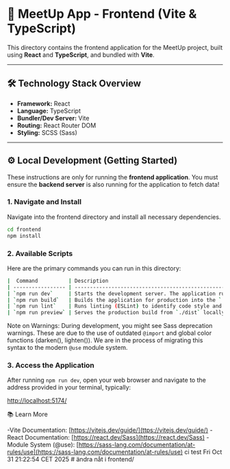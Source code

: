 # 🚀 MeetUp App - Frontend (Vite & TypeScript)

This directory contains the frontend application for the MeetUp project, built using **React** and **TypeScript**, and bundled with **Vite**.

---

## 🛠️ Technology Stack Overview

* **Framework:** React
* **Language:** TypeScript
* **Bundler/Dev Server:** Vite
* **Routing:** React Router DOM
* **Styling:** SCSS (Sass)

---

## ⚙️ Local Development (Getting Started)

These instructions are only for running the **frontend application**. You must ensure the **backend server** is also running for the application to fetch data!

### 1. Navigate and Install

Navigate into the frontend directory and install all necessary dependencies.

```bash
cd frontend
npm install
```

### 2. Available Scripts

Here are the primary commands you can run in this directory:

```bash
|  Command          | Description                                                                                                                                                         |
| ----------------- | ------------------------------------------------------------------------------------------------------------------------------------------------------------------- |
| `npm run dev`     | Starts the development server. The application runs on [http://localhost:5173/](http://localhost:5173/) (or a sequential open port, e.g., 5174, if 5173 is in use). |
| `npm run build`   | Builds the application for production into the `./dist` directory.                                                                                                  |
| `npm run lint`    | Runs linting (ESLint) to identify code style and syntax issues.                                                                                                     |
| `npm run preview` | Serves the production build from `./dist` locally for final testing.                                                                                                |
```

Note on Warnings: During development, you might see Sass deprecation warnings. These are due to the use of outdated `@import` and global color functions (darken(), lighten()). We are in the process of migrating this syntax to the modern `@use` module system.

### 3. Access the Application

After running `npm run dev`, open your web browser and navigate to the address provided in your terminal, typically:

[http://localhost:5174/](http://localhost:5174/)

📚 Learn More

-Vite Documentation: [https://vitejs.dev/guide/](ttps://vitejs.dev/guide/)
-React Documentation: [https://react.dev/Sass](https://react.dev/Sass)
-Module System (@use): [https://sass-lang.com/documentation/at-rules/use](https://sass-lang.com/documentation/at-rules/use)
ci test Fri Oct 31 21:22:54 CET 2025 # ändra nåt i frontend/
